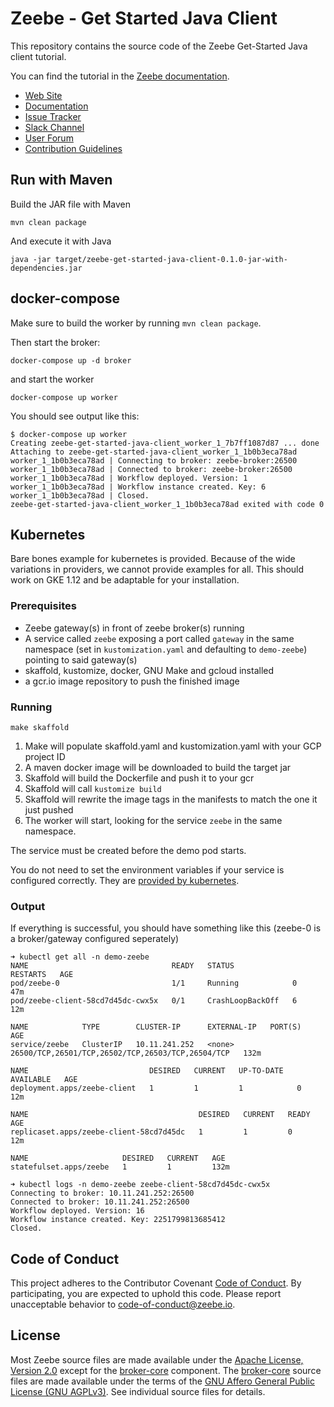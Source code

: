 # Zeebe - Get Started Java Client

This repository contains the source code of the Zeebe Get-Started Java client tutorial.

You can find the tutorial in the [Zeebe documentation](http://docs.zeebe.io/java-client/get-started).

* [Web Site](https://zeebe.io)
* [Documentation](https://docs.zeebe.io)
* [Issue Tracker](https://github.com/zeebe-io/zeebe/issues)
* [Slack Channel](https://zeebe-slackin.herokuapp.com/)
* [User Forum](https://forum.zeebe.io)
* [Contribution Guidelines](/CONTRIBUTING.md)

## Run with Maven

Build the JAR file with Maven

`mvn clean package`

And execute it with Java

`java -jar target/zeebe-get-started-java-client-0.1.0-jar-with-dependencies.jar`

## docker-compose

Make sure to build the worker by running `mvn clean package`.

Then start the broker:

```
docker-compose up -d broker
```

and start the worker

```
docker-compose up worker
```

You should see output like this:

```
$ docker-compose up worker
Creating zeebe-get-started-java-client_worker_1_7b7ff1087d87 ... done
Attaching to zeebe-get-started-java-client_worker_1_1b0b3eca78ad
worker_1_1b0b3eca78ad | Connecting to broker: zeebe-broker:26500
worker_1_1b0b3eca78ad | Connected to broker: zeebe-broker:26500
worker_1_1b0b3eca78ad | Workflow deployed. Version: 1
worker_1_1b0b3eca78ad | Workflow instance created. Key: 6
worker_1_1b0b3eca78ad | Closed.
zeebe-get-started-java-client_worker_1_1b0b3eca78ad exited with code 0
```

## Kubernetes

Bare bones example for kubernetes is provided. Because of the wide variations in providers, we cannot provide examples for all. This should work on GKE 1.12 and be adaptable for your installation.

### Prerequisites

- Zeebe gateway(s) in front of zeebe broker(s) running
- A service called `zeebe` exposing a port called `gateway` in the same namespace (set in `kustomization.yaml` and defaulting to `demo-zeebe`) pointing to said gateway(s)
- skaffold, kustomize, docker, GNU Make and gcloud installed
- a gcr.io image repository to push the finished image

### Running

```
make skaffold
```

1. Make will populate skaffold.yaml and kustomization.yaml with your GCP project ID
1. A maven docker image will be downloaded to build the target jar
1. Skaffold will build the Dockerfile and push it to your gcr
1. Skaffold will call `kustomize build`
1. Skaffold will rewrite the image tags in the manifests to match the one it just pushed
1. The worker will start, looking for the service `zeebe` in the same namespace.

The service must be created before the demo pod starts.

You do not need to set the environment variables if your service is configured correctly. They are [provided by kubernetes](https://kubernetes.io/docs/concepts/services-networking/service/#environment-variables).

### Output

If everything is successful, you should have something like this (zeebe-0 is a broker/gateway configured seperately)
```
➜ kubectl get all -n demo-zeebe
NAME                                READY   STATUS             RESTARTS   AGE
pod/zeebe-0                         1/1     Running            0          47m
pod/zeebe-client-58cd7d45dc-cwx5x   0/1     CrashLoopBackOff   6          12m

NAME            TYPE        CLUSTER-IP      EXTERNAL-IP   PORT(S)                                             AGE
service/zeebe   ClusterIP   10.11.241.252   <none>        26500/TCP,26501/TCP,26502/TCP,26503/TCP,26504/TCP   132m

NAME                           DESIRED   CURRENT   UP-TO-DATE   AVAILABLE   AGE
deployment.apps/zeebe-client   1         1         1            0           12m

NAME                                      DESIRED   CURRENT   READY   AGE
replicaset.apps/zeebe-client-58cd7d45dc   1         1         0       12m

NAME                     DESIRED   CURRENT   AGE
statefulset.apps/zeebe   1         1         132m

➜ kubectl logs -n demo-zeebe zeebe-client-58cd7d45dc-cwx5x 
Connecting to broker: 10.11.241.252:26500
Connected to broker: 10.11.241.252:26500
Workflow deployed. Version: 16
Workflow instance created. Key: 2251799813685412
Closed.
```

## Code of Conduct

This project adheres to the Contributor Covenant [Code of
Conduct](/CODE_OF_CONDUCT.md). By participating, you are expected to uphold
this code. Please report unacceptable behavior to code-of-conduct@zeebe.io.

## License

Most Zeebe source files are made available under the [Apache License, Version
2.0](/LICENSE) except for the [broker-core][] component. The [broker-core][]
source files are made available under the terms of the [GNU Affero General
Public License (GNU AGPLv3)][agpl]. See individual source files for
details.

[broker-core]: https://github.com/zeebe-io/zeebe/tree/master/broker-core
[agpl]: https://github.com/zeebe-io/zeebe/blob/master/GNU-AGPL-3.0
